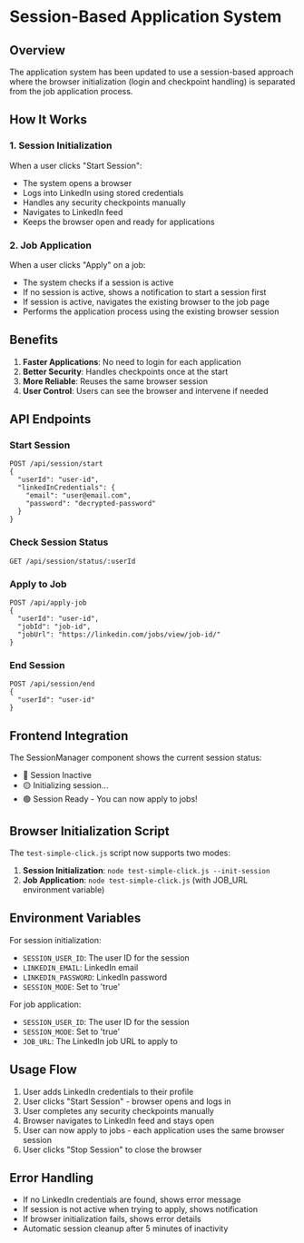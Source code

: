 # Session-Based Application System

## Overview

The application system has been updated to use a session-based approach where the browser initialization (login and checkpoint handling) is separated from the job application process.

## How It Works

### 1. Session Initialization
When a user clicks "Start Session":
- The system opens a browser
- Logs into LinkedIn using stored credentials
- Handles any security checkpoints manually
- Navigates to LinkedIn feed
- Keeps the browser open and ready for applications

### 2. Job Application
When a user clicks "Apply" on a job:
- The system checks if a session is active
- If no session is active, shows a notification to start a session first
- If session is active, navigates the existing browser to the job page
- Performs the application process using the existing browser session

## Benefits

1. **Faster Applications**: No need to login for each application
2. **Better Security**: Handles checkpoints once at the start
3. **More Reliable**: Reuses the same browser session
4. **User Control**: Users can see the browser and intervene if needed

## API Endpoints

### Start Session
```
POST /api/session/start
{
  "userId": "user-id",
  "linkedInCredentials": {
    "email": "user@email.com",
    "password": "decrypted-password"
  }
}
```

### Check Session Status
```
GET /api/session/status/:userId
```

### Apply to Job
```
POST /api/apply-job
{
  "userId": "user-id",
  "jobId": "job-id",
  "jobUrl": "https://linkedin.com/jobs/view/job-id/"
}
```

### End Session
```
POST /api/session/end
{
  "userId": "user-id"
}
```

## Frontend Integration

The SessionManager component shows the current session status:
- 🔴 Session Inactive
- 🟡 Initializing session...
- 🟢 Session Ready - You can now apply to jobs!

## Browser Initialization Script

The `test-simple-click.js` script now supports two modes:
1. **Session Initialization**: `node test-simple-click.js --init-session`
2. **Job Application**: `node test-simple-click.js` (with JOB_URL environment variable)

## Environment Variables

For session initialization:
- `SESSION_USER_ID`: The user ID for the session
- `LINKEDIN_EMAIL`: LinkedIn email
- `LINKEDIN_PASSWORD`: LinkedIn password
- `SESSION_MODE`: Set to 'true'

For job application:
- `SESSION_USER_ID`: The user ID for the session
- `SESSION_MODE`: Set to 'true'
- `JOB_URL`: The LinkedIn job URL to apply to

## Usage Flow

1. User adds LinkedIn credentials to their profile
2. User clicks "Start Session" - browser opens and logs in
3. User completes any security checkpoints manually
4. Browser navigates to LinkedIn feed and stays open
5. User can now apply to jobs - each application uses the same browser session
6. User clicks "Stop Session" to close the browser

## Error Handling

- If no LinkedIn credentials are found, shows error message
- If session is not active when trying to apply, shows notification
- If browser initialization fails, shows error details
- Automatic session cleanup after 5 minutes of inactivity 